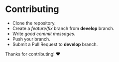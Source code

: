 # Contributing

* Clone the repository.
* Create a *feature/fix* branch from **develop** branch.
* Write *good commit messages*.
* Push your branch.
* Submit a Pull Request to **develop** branch.


Thanks for contributing! :heart:
